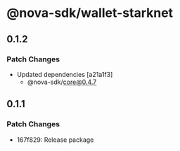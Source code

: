 # @nova-sdk/wallet-starknet

## 0.1.2

### Patch Changes

- Updated dependencies [a21a1f3]
  - @nova-sdk/core@0.4.7

## 0.1.1

### Patch Changes

- 167f829: Release package
